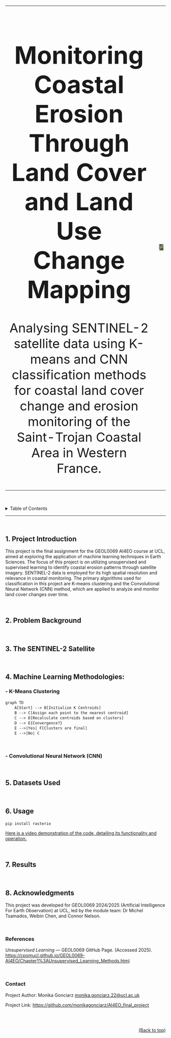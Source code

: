 <table>
  <tr>
    <td style="text-align:center; padding-right:20px; vertical-align: middle;">
      <h1 style="font-size: 76px;">Monitoring Coastal Erosion Through Land Cover and Land Use Change Mapping</h1>
      <p style="font-size: 40px;">Analysing SENTINEL-2 satellite data using K-means and CNN classification methods for coastal land cover change and erosion monitoring of the Saint-Trojan Coastal Area in Western France.</p>
    </td>
    <td style="vertical-align: middle;">
      <img src="./images/Sentinel-2_L2A-459879377421259-timelapse.gif" alt="Sentinel-2 Timelapse" style="width: 1000px; height: auto;" />
    </td>
  </tr>
</table>







<br>  
<br>  

<details>
<summary>Table of Contents</summary>
  
1. [Project Introduction](#1-project-introduction)
2. [Problem Background](#2-problem-background)
3. [The SENTINEL-2 Satellite](#3-the-sentinel-2-satellite)
4. [Machine Learning Methodologies:](#4-machine-learning-methodologies)
    - [K-Means Clustering](#k-means-clustering)
    - [Convolutional Neural Network (CNN)](#convolutional-neural-network-cnn)
5. [Datasets Used](#5-datasets-used)
6. [Usage](#6-usage)
7. [Results](#7-results)
8. [Acknowledgements](#8-acknowledgments)
    - [References](#references)
    - [Contact](#contact)

</details>

---

<br>  


## 1. Project Introduction

This project is the final assignment for the GEOL0069 AI4EO course at UCL, aimed at exploring the application of machine learning techniques in Earth Sciences. The focus of this project is on utilizing unsupervised and supervised learning to identify coastal erosion patterns through satellite imagery. SENTINEL-2 data is employed for its high spatial resolution and relevance in coastal monitoring. The primary algorithms used for classification in this project are K-means clustering and the Convolutional Neural Network (CNN) method, which are applied to analyze and monitor land cover changes over time.


<br>  

## 2. Problem Background



<br>  

## 3. The SENTINEL-2 Satellite



<br>  


## 4. Machine Learning Methodologies:

### - K-Means Clustering

```mermaid
graph TD
    A[Start] --> B[Initialize K Centroids]
    B --> C[Assign each point to the nearest centroid]
    C --> D[Recalculate centroids based on clusters]
    D --> E{Convergence?}
    E -->|Yes| F[Clusters are final]
    E -->|No| C
```


<br>  


### - Convolutional Neural Network (CNN)



<br>  


## 5. Datasets Used



<br>  

## 6. Usage

```python
pip install rasterio
```

[Here is a video demonstration of the code, detailing its functionality and operation.](https://youtu.be/rqpMsphdrzo)






<br>  

## 7. Results




<br>  

## 8. Acknowledgments

This project was developed for GEOL0069 2024/2025 (Artificial Intelligence For Earth Observation) at UCL, led by the module team: Dr Michel Tsamados, Weibin Chen, and Connor Nelson.

<br>  


### References
*Unsupervised Learning* — GEOL0069 GitHub Page. (Accessed 2025). https://cpomucl.github.io/GEOL0069-AI4EO/Chapter1%3AUnsupervised_Learning_Methods.html

<br>  

### Contact

Project Author: Monika Gonciarz monika.gonciarz.22@ucl.ac.uk

Project Link: https://github.com/monikagonciarz/AI4EO_final_project

<br>
<br>



<div style="text-align: right;">
  
  [(Back to top)](#top)
</div>



